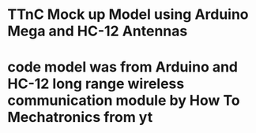 # TTnC Mock up Model using Arduino Mega and HC-12 Antennas 
# code model was from Arduino and HC-12 long range wireless communication module by How To Mechatronics from yt
